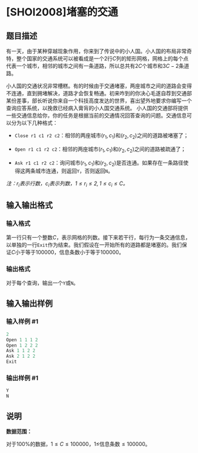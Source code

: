 # [SHOI2008]堵塞的交通

## 题目描述

有一天，由于某种穿越现象作用，你来到了传说中的小人国。小人国的布局非常奇特，整个国家的交通系统可以被看成是一个$2$行$C$列的矩形网格，网格上的每个点代表一个城市，相邻的城市之间有一条道路，所以总共有$2C$个城市和$3C-2$条道路。

小人国的交通状况非常槽糕。有的时候由于交通堵塞，两座城市之间的道路会变得不连通，直到拥堵解决，道路才会恢复畅通。初来咋到的你决心毛遂自荐到交通部某份差事，部长听说你来自一个科技高度发达的世界，喜出望外地要求你编写一个查询应答系统，以挽救已经病入膏肓的小人国交通系统。 小人国的交通部将提供一些交通信息给你，你的任务是根据当前的交通情况回答查询的问题。交通信息可以分为以下几种格式：

- `Close r1 c1 r2 c2`：相邻的两座城市$(r_1, c_1)$和$(r_2, c_2)$之间的道路被堵塞了；

- `Open r1 c1 r2 c2`：相邻的两座城市$(r_1, c_1)$和$(r_2, c_2)$之间的道路被疏通了；

- `Ask r1 c1 r2 c2`：询问城市$(r_1, c_1)$和$(r_2, c_2)$是否连通。如果存在一条路径使得这两条城市连通，则返回`Y`，否则返回`N`。

*注：$r_i$表示行数，$c_i$表示列数，$1 \leq r_i \leq 2, 1 \leq c_i \leq C$。*

## 输入输出格式

### 输入格式

第一行只有一个整数$C$，表示网格的列数。接下来若干行，每行为一条交通信息，以单独的一行`Exit`作为结束。我们假设在一开始所有的道路都是堵塞的。我们保证$C$小于等于$100000$，信息条数小于等于$100000$。

### 输出格式

对于每个查询，输出一个`Y`或`N`。

## 输入输出样例

### 输入样例 #1

```cpp
2
Open 1 1 1 2
Open 1 2 2 2
Ask 1 1 2 2
Ask 2 1 2 2
Exit
```


### 输出样例 #1

```cpp
Y
N
```


## 说明

**数据范围：**

对于100%的数据，$1 \leq C \leq 100000$，$1 \leq$信息条数$\leq 100000$。

